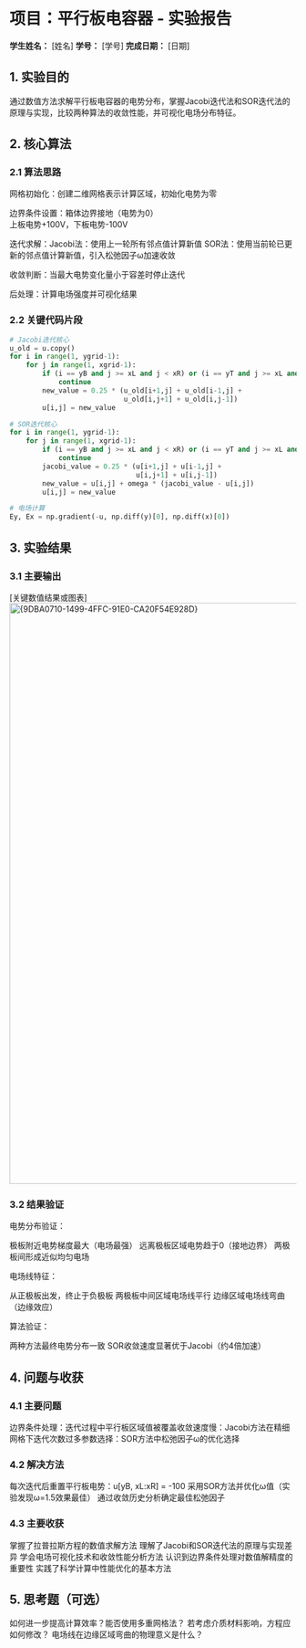 # 项目：平行板电容器 - 实验报告

**学生姓名：** [姓名] **学号：** [学号] **完成日期：** [日期]

## 1. 实验目的

通过数值方法求解平行板电容器的电势分布，掌握Jacobi迭代法和SOR迭代法的原理与实现，比较两种算法的收敛性能，并可视化电场分布特征。

## 2. 核心算法
### 2.1 算法思路

网格初始化​：创建二维网格表示计算区域，初始化电势为零

​边界条件设置​：箱体边界接地（电势为0）    
             上板电势+100V，下板电势-100V

​迭代求解​：Jacobi法：使用上一轮所有邻点值计算新值
         SOR法：使用当前轮已更新的邻点值计算新值，引入松弛因子ω加速收敛

​收敛判断​：当最大电势变化量小于容差时停止迭代

​后处理​：计算电场强度并可视化结果

### 2.2 关键代码片段
```python
# Jacobi迭代核心
u_old = u.copy()
for i in range(1, ygrid-1):
    for j in range(1, xgrid-1):
        if (i == yB and j >= xL and j < xR) or (i == yT and j >= xL and j < xR):
            continue
        new_value = 0.25 * (u_old[i+1,j] + u_old[i-1,j] + 
                            u_old[i,j+1] + u_old[i,j-1])
        u[i,j] = new_value

# SOR迭代核心
for i in range(1, ygrid-1):
    for j in range(1, xgrid-1):
        if (i == yB and j >= xL and j < xR) or (i == yT and j >= xL and j < xR):
            continue
        jacobi_value = 0.25 * (u[i+1,j] + u[i-1,j] + 
                               u[i,j+1] + u[i,j-1])
        new_value = u[i,j] + omega * (jacobi_value - u[i,j])
        u[i,j] = new_value

# 电场计算
Ey, Ex = np.gradient(-u, np.diff(y)[0], np.diff(x)[0])
```

## 3. 实验结果

### 3.1 主要输出

[关键数值结果或图表]
<img width="1018" alt="{9DBA0710-1499-4FFC-91E0-CA20F54E928D}" src="https://github.com/user-attachments/assets/280e1fb6-4894-41b9-848b-08b0c890ab89" />


### 3.2 结果验证

电势分布验证​：

极板附近电势梯度最大（电场最强）
远离极板区域电势趋于0（接地边界）
两极板间形成近似均匀电场


​电场线特征​：

从正极板出发，终止于负极板
两极板中间区域电场线平行
边缘区域电场线弯曲（边缘效应）


​算法验证​：

两种方法最终电势分布一致
SOR收敛速度显著优于Jacobi（约4倍加速）

## 4. 问题与收获

### 4.1 主要问题

边界条件处理​：迭代过程中平行板区域值被覆盖
​收敛速度慢​：Jacobi方法在精细网格下迭代次数过多
​参数选择​：SOR方法中松弛因子ω的优化选择

### 4.2 解决方法

每次迭代后重置平行板电势：u[yB, xL:xR] = -100
采用SOR方法并优化ω值（实验发现ω=1.5效果最佳）
通过收敛历史分析确定最佳松弛因子

### 4.3 主要收获

掌握了拉普拉斯方程的数值求解方法
理解了Jacobi和SOR迭代法的原理与实现差异
学会电场可视化技术和收敛性能分析方法
认识到边界条件处理对数值解精度的重要性
实践了科学计算中性能优化的基本方法

## 5. 思考题（可选）

如何进一步提高计算效率？能否使用多重网格法？
若考虑介质材料影响，方程应如何修改？
电场线在边缘区域弯曲的物理意义是什么？
